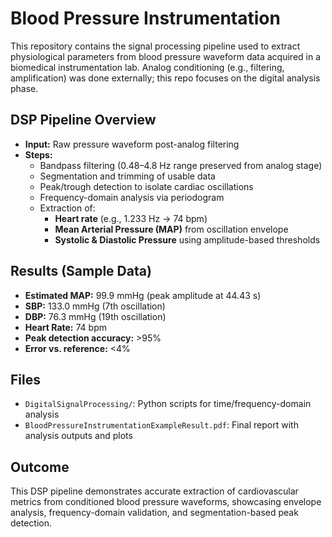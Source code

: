 # Blood Pressure Instrumentation 

This repository contains the signal processing pipeline used to extract physiological parameters from blood pressure waveform data acquired in a biomedical instrumentation lab. Analog conditioning (e.g., filtering, amplification) was done externally; this repo focuses on the digital analysis phase.

## DSP Pipeline Overview

- **Input:** Raw pressure waveform post-analog filtering
- **Steps:**
  - Bandpass filtering (0.48–4.8 Hz range preserved from analog stage)
  - Segmentation and trimming of usable data
  - Peak/trough detection to isolate cardiac oscillations
  - Frequency-domain analysis via periodogram
  - Extraction of:
    - **Heart rate** (e.g., 1.233 Hz → 74 bpm)
    - **Mean Arterial Pressure (MAP)** from oscillation envelope
    - **Systolic & Diastolic Pressure** using amplitude-based thresholds

## Results (Sample Data)

- **Estimated MAP:** 99.9 mmHg (peak amplitude at 44.43 s)
- **SBP:** 133.0 mmHg (7th oscillation)
- **DBP:** 76.3 mmHg (19th oscillation)
- **Heart Rate:** 74 bpm  
- **Peak detection accuracy:** >95%  
- **Error vs. reference:** <4%

## Files

- `DigitalSignalProcessing/`: Python scripts for time/frequency-domain analysis
- `BloodPressureInstrumentationExampleResult.pdf`: Final report with analysis outputs and plots

## Outcome

This DSP pipeline demonstrates accurate extraction of cardiovascular metrics from conditioned blood pressure waveforms, showcasing envelope analysis, frequency-domain validation, and segmentation-based peak detection.
